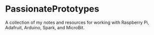 # PassionatePrototypes
A collection of my notes and resources for working with Raspberry Pi, Adafruit, Arduino, Spark, and MicroBit.
